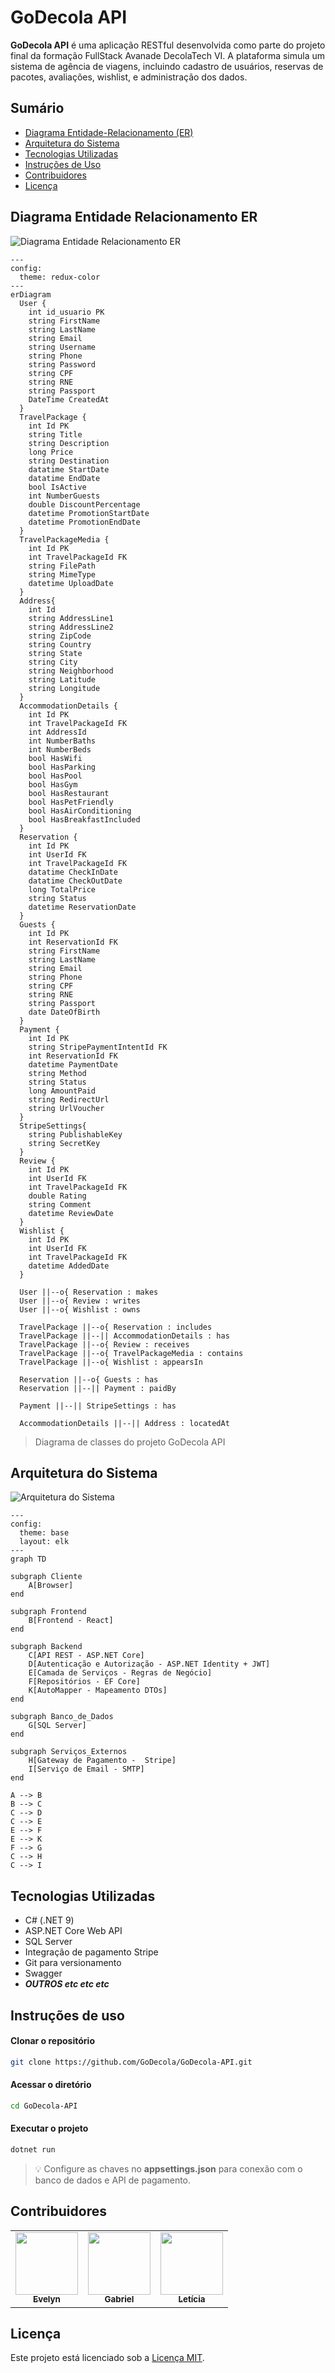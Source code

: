 # GoDecola API

**GoDecola API** é uma aplicação RESTful desenvolvida como parte do projeto final da formação FullStack Avanade DecolaTech VI. A plataforma simula um sistema de agência de viagens, incluindo cadastro de usuários, reservas de pacotes, avaliações, wishlist, e administração dos dados.


## Sumário

- [Diagrama Entidade-Relacionamento (ER)](#diagrama-entidade-relacionamento-er)
- [Arquitetura do Sistema](#arquitetura-do-sistema)
- [Tecnologias Utilizadas](#tecnologias-utilizadas)
- [Instruções de Uso](#instruções-de-uso)
- [Contribuidores](#contribuidores)
- [Licença](#licença)


## Diagrama Entidade Relacionamento ER

![Diagrama Entidade Relacionamento ER](docs/diagrama-entidade-relacionamento.svg)


```mermaid
---
config:
  theme: redux-color
---
erDiagram
  User {
    int id_usuario PK
    string FirstName
    string LastName
    string Email
    string Username
    string Phone
    string Password
    string CPF
    string RNE
    string Passport
    DateTime CreatedAt
  }
  TravelPackage {
    int Id PK
    string Title
    string Description
    long Price
    string Destination
    datatime StartDate
    datatime EndDate
    bool IsActive
    int NumberGuests
    double DiscountPercentage
    datetime PromotionStartDate
    datetime PromotionEndDate
  }
  TravelPackageMedia {
    int Id PK
    int TravelPackageId FK
    string FilePath
    string MimeType
    datetime UploadDate
  }
  Address{
    int Id
    string AddressLine1
    string AddressLine2
    string ZipCode
    string Country
    string State
    string City
    string Neighborhood
    string Latitude
    string Longitude
  }
  AccommodationDetails {
    int Id PK
    int TravelPackageId FK
    int AddressId
    int NumberBaths
    int NumberBeds
    bool HasWifi
    bool HasParking
    bool HasPool
    bool HasGym
    bool HasRestaurant
    bool HasPetFriendly
    bool HasAirConditioning
    bool HasBreakfastIncluded
  }
  Reservation {
    int Id PK
    int UserId FK
    int TravelPackageId FK
    datatime CheckInDate
    datatime CheckOutDate
    long TotalPrice
    string Status
    datetime ReservationDate
  }
  Guests {
    int Id PK
    int ReservationId FK
    string FirstName
    string LastName
    string Email
    string Phone
    string CPF
    string RNE
    string Passport
    date DateOfBirth
  }
  Payment {
    int Id PK
    string StripePaymentIntentId FK
    int ReservationId FK
    datetime PaymentDate
    string Method
    string Status
    long AmountPaid
    string RedirectUrl
    string UrlVoucher
  }
  StripeSettings{
    string PublishableKey
    string SecretKey
  }
  Review {
    int Id PK
    int UserId FK
    int TravelPackageId FK
    double Rating
    string Comment
    datetime ReviewDate
  }
  Wishlist {
    int Id PK
    int UserId FK
    int TravelPackageId FK
    datetime AddedDate
  }

  User ||--o{ Reservation : makes
  User ||--o{ Review : writes
  User ||--o{ Wishlist : owns

  TravelPackage ||--o{ Reservation : includes
  TravelPackage ||--|| AccommodationDetails : has
  TravelPackage ||--o{ Review : receives
  TravelPackage ||--o{ TravelPackageMedia : contains
  TravelPackage ||--o{ Wishlist : appearsIn

  Reservation ||--o{ Guests : has
  Reservation ||--|| Payment : paidBy

  Payment ||--|| StripeSettings : has

  AccommodationDetails ||--|| Address : locatedAt
```

> Diagrama de classes do projeto GoDecola API

## Arquitetura do Sistema

![Arquitetura do Sistema](docs/arquitetura-sistema.svg)

```mermaid
---
config:
  theme: base
  layout: elk
---
graph TD

subgraph Cliente
    A[Browser]
end

subgraph Frontend
    B[Frontend - React]
end

subgraph Backend
    C[API REST - ASP.NET Core]
    D[Autenticação e Autorização - ASP.NET Identity + JWT] 
    E[Camada de Serviços - Regras de Negócio]
    F[Repositórios - EF Core]
    K[AutoMapper - Mapeamento DTOs]
end

subgraph Banco_de_Dados
    G[SQL Server]
end

subgraph Serviços_Externos
    H[Gateway de Pagamento -  Stripe]
    I[Serviço de Email - SMTP]
end

A --> B
B --> C
C --> D
C --> E
E --> F
E --> K
F --> G
C --> H
C --> I
```

## Tecnologias Utilizadas

- C# (.NET 9)
- ASP.NET Core Web API
- SQL Server
- Integração de pagamento Stripe
- Git para versionamento
- Swagger
- **_OUTROS etc etc etc_**

## Instruções de uso

#### Clonar o repositório
``` bash
git clone https://github.com/GoDecola/GoDecola-API.git 
```
#### Acessar o diretório
``` bash
cd GoDecola-API
```
#### Executar o projeto
```bash
dotnet run
```
> 💡 Configure as chaves no **appsettings.json** para conexão com o banco de dados e API de pagamento.

## Contribuidores

<table>
  <tr>
    <td align="center">
      <a href="https://github.com/EvelynCunha">
        <img src="https://github.com/EvelynCunha.png" width="100px">
        <br>
        <sub>
          <b>Evelyn</b>
        </sub>
      </a>
    </td>
    <td align="center">
      <a href="https://github.com/GabrielQuinteiro">
        <img src="https://github.com/GabrielQuinteiro.png" width="100px">
        <br>
        <sub>
          <b>Gabriel</b>
        </sub>
      </a>
    </td>
    <td align="center">
      <a href="https://github.com/lettymoon">
        <img src="https://github.com/lettymoon.png" width="100px">
        <br>
        <sub>
          <b>Letícia</b>
        </sub>
      </a>
    </td>
  </tr>
</table>

## Licença
Este projeto está licenciado sob a [Licença MIT](LICENSE).
